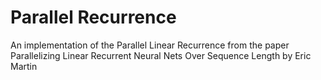 # Parallel Recurrence

An implementation of the Parallel Linear Recurrence from the paper Parallelizing Linear Recurrent Neural Nets Over Sequence Length by Eric Martin
